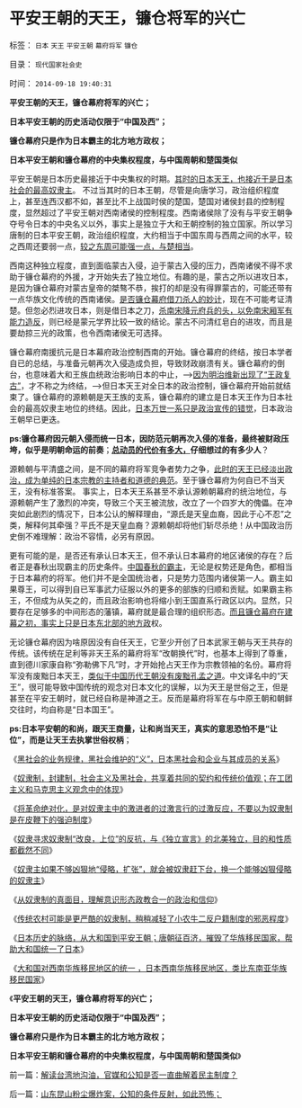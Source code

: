 # 平安王朝的天王，镰仓将军的兴亡

标签： `日本` `天王` `平安王朝` `幕府将军` `镰仓` 

目录： `现代国家社会史`

时间： `2014-09-18 19:40:31`

**平安王朝的天王，镰仓幕府将军的兴亡；**

**日本平安王朝的历史活动仅限于“中国及西”；**

**镰仓幕府只是作为日本霸主的北方地方政权；**

**日本平安王朝和镰仓幕府的中央集权程度，与中国周朝和楚国类似**

平安王朝是日本历史最接近于中央集权的时期。[其时的日本天王，也接近于是日本社会的最高奴隶主](http://blog.sina.com.cn/s/blog_5563a64d0102v349.html)。
不过当其时的日本王朝，尽管是向唐学习，政治组织程度上，甚至连西汉都不如，甚至比不上战国时侯的楚国，楚国对诸侯封县的控制程度，显然超过了平安王朝对西南诸侯的控制程度。西南诸侯除了没有与平安王朝争夺号令日本的中央名义以外，事实上是独立于大和王朝控制的独立国家。所以学习唐制的日本平安王朝，政治组织程度，大约相当于中国东周与西周之间的水平，较之西周还要弱一点，[较之东周可能强一点，与楚相当](../../../2013/6/10/楚国强势崛起的倒霉史，屈原，《国殇》，端午节.md)。

西南这种独立程度，直到面临蒙古入侵，迫于蒙古入侵的压力，西南诸侯不得不求助于镰仓幕府的外援，才开始失去了独立地位。有趣的是，蒙古之所以进攻日本，是因为镰仓幕府对蒙古皇帝的桀骜不恭，挨打的却是没有得罪蒙古的，可能还带有一点华族文化传统的西南诸侯。[是否镰仓幕府借刀杀人的妙计](../../../2009/1/30/&quot;愚蠢的战争&quot;可能也是聪明政治的工具.md)，现在不可能考证清楚。但忽必烈进攻日本，则是借日本之刀，[杀南宋降元府兵的头，以免南宋厢军有能力造反](../../../2013/12/22/府兵是炮灰代偿战斗力脆弱的国防制度，安史之乱后唐朝藩镇割据的原因.md)，则已经是蒙元学界比较一致的结论。蒙古不问清红皂白的进攻，而且是要劫掠三光的政策，也令西南诸侯无可选择。

镰仓幕府南援抗元是日本幕府政治控制西南的开始。镰仓幕府的终结，按日本学者自已的总结，与准备元朝再次入侵造成负担，导致财政崩溃有关。镰仓幕府的倒台，也意味着大和王族血统政治影响日本的中止，——>[因为明治维新出现了“王政复古”](../../../2014/8/17/日本改革开放政策，预兆了中国必定惨败的历史前景.md)，才不称之为终结，——>但日本天王对全日本的政治控制，镰仓幕府开始前就结束了。镰仓幕府的源赖朝是天王族的支系，镰仓幕府的建立是日本天王作为日本社会的最高奴隶主地位的终结。因此，[日本万世一系只是政治宣传的错觉](../../../2013/12/15/基督教lost“教会至上”，日本仍然万世一系，两者的共同原因；.md)，日本政治王朝早已更迭。

**ps:镰仓幕府因元朝入侵而统一日本，因防范元朝再次入侵的准备，最终被财政压垮，似乎是明朝命运的前奏**；**[总动员的代价有多大，](../../../2009/9/30/永久性的全国全民总动员.md)仔细想过的有多少人**？

源赖朝与平清盛之间，是不同的幕府将军竞争者势力之争，[此时的天王已经淡出政治，成为单纯的日本宗教的主持者和道德的典范](http://blog.sina.com.cn/s/blog_5563a64d0102v1no.html)。至于镰仓幕府为何自已不当天王，没有标准答案。
事实上，日本天王系甚至不承认源赖朝幕府的统治地位，与源赖朝产生了激烈的冲突，导致三个天王被流放，改立了一个四岁大的傀儡。在冲突如此剧烈的情况下，日本公认的解释理由，“源氏是天皇血裔，因此于心不忍”之类，解释何其牵强？平氏不是天皇血裔？源赖朝却将他们斩尽杀绝！从中国政治历史倒不难理解：政治不容情，必另有原因。

更有可能的是，是否还有承认日本天王，但不承认日本幕府的地区诸侯的存在？后者正是春秋出现霸主的历史条件。[中国春秋的霸主](../../../2010/6/9/罗马如出现在战国将如何统一中国？.md)，无论是权势还是角色，都相当于日本幕府的将军。他们并不是全国统治者，只是势力范围内诸侯第一人。霸主如果尊王，可以得到自已军事武力征服以外的更多的部族的归顺和贡赋。如果霸主称王，不但成为从矢之的，而且政治影响也将缩小到王国直系行政区以内。显然，只要存在足够多的中间形态的藩镇，幕府就是最合理的组织形态。[而且镰仓幕府在建幕之初，事实上只是日本东北部的地方政](../../../2014/9/17/大和国对西南华族移民地区的统一.md)权。

无论镰仓幕府因为啥原因没有自任天王，它至少开创了日本武家王朝与天王共存的传统。该传统在足利等非天王系的幕府将军“改朝换代”时，也基本上得到了尊重，直到德川家康自称“弥勒佛下凡”时，才开始抢占天王作为宗教领袖的名份。幕府将军没有废黜日本天王，[类似于中国历代王朝没有废黜孔孟之道](../../../2009/6/22/国学儒教的科学精华在无私的服从美德.md)。中文译名中的“天王”，很可能导致中国传统的观念对日本文化的误解，以为天王是世俗之王，但是甚至在平安王朝时，就已经自称是神道之王。反而是幕府将军在与中原王朝和朝鲜交往时，均自称是“日本国王”。

**ps:日本平安朝的和尚，跟天王商量，让和尚当天王，真实的意思恐怕不是“让位”，而是让天王去执掌世俗权柄**；

《[黑社会的业务规律，黑社会维护的“义”，日本黑社会和企业与其成员的关系](http://blog.sina.com.cn/s/blog_5563a64d0102v2tu.html)》

《[奴隶制，封建制，社会主义及黑社会，共享着共同的契约和传统价值观；在工团主义和马克思主义观念中的体现](http://blog.sina.com.cn/s/blog_5563a64d0102v2wd.html)》

《[将革命绝对化，是对奴隶主中的激进者的过激言行的过激反应，不要以为奴隶制是在皮鞭下的强迫制度](../../../2014/9/11/奴隶制是（奴隶主＋奴隶）自觉维护的，压迫于自由人的制度；.md)》

《[奴隶寻求奴隶制“改良，上位”的反抗，与《独立宣言》的北美独立，目的和性质都截然不同](http://blog.sina.com.cn/s/blog_5563a64d0102v32g.html)》

《[奴隶主如果不够凶狠地“侵略，扩张”，就会被奴隶赶下台，换一个能够凶狠侵略的奴隶主](http://blog.sina.com.cn/s/blog_5563a64d0102v349.html)》

《[从奴隶制的真面目，理解意识形态政教合一的政治和信仰](../../../2014/9/14/从奴隶制真面目，理解意识形态政教合一的政治和信仰.md)》

《[传统农村可能是更严酷的奴隶制，稍稍减轻了小农牛二反户籍制度的邪恶程度](../../../2014/9/15/理解奴隶制，理解“反户籍制度”是最邪恶的意识形态.md)》

《[日本历史的脉络，从大和国到平安王朝；唐朝征百济，摧毁了华族移民国家，帮助大和国统一了日本](../../../2014/9/16/日本历史的脉络，从大和国到平安王朝.md)》

《[大和国对西南华族移民地区的统一
，日本西南华族移民地区，类比东南亚华族移民国家](../../../2014/9/17/大和国对西南华族移民地区的统一.md)》

《**平安王朝的天王，镰仓幕府将军的兴亡；**

**日本平安王朝的历史活动仅限于“中国及西”；**

**镰仓幕府只是作为日本霸主的北方地方政权；**

**日本平安王朝和镰仓幕府的中央集权程度，与中国周朝和楚国类似**》



前一篇：[解读台湾地沟油，官媒和公知是否一直曲解着民主制度？](http://blog.sina.com.cn/s/blog_5563a64d0102v3gn.html)

后一篇：[山东昆山粉尘爆炸案，公知的条件反射，如此恐怖；](http://blog.sina.com.cn/s/blog_5563a64d0102v3jv.html)
